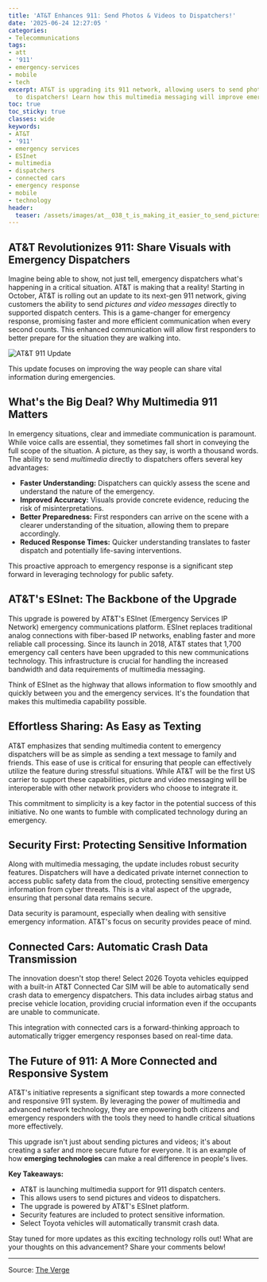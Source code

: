 ```yaml
---
title: 'AT&T Enhances 911: Send Photos & Videos to Dispatchers!'
date: '2025-06-24 12:27:05 '
categories:
- Telecommunications
tags:
- att
- '911'
- emergency-services
- mobile
- tech
excerpt: AT&T is upgrading its 911 network, allowing users to send photos & videos
  to dispatchers! Learn how this multimedia messaging will improve emergency response.
toc: true
toc_sticky: true
classes: wide
keywords:
- AT&T
- '911'
- emergency services
- ESInet
- multimedia
- dispatchers
- connected cars
- emergency response
- mobile
- technology
header:
  teaser: /assets/images/at__038_t_is_making_it_easier_to_send_pictures_to__20250624122705.jpg
---
```


## AT&T Revolutionizes 911: Share Visuals with Emergency Dispatchers

Imagine being able to show, not just tell, emergency dispatchers what's happening in a critical situation.  AT&T is making that a reality! Starting in October, AT&T is rolling out an update to its next-gen 911 network, giving customers the ability to send *pictures and video messages* directly to supported dispatch centers. This is a game-changer for emergency response, promising faster and more efficient communication when every second counts. This enhanced communication will allow first responders to better prepare for the situation they are walking into. 

![AT&T 911 Update](https://platform.theverge.com/wp-content/uploads/sites/2/2025/06/STK158_ATT_03.jpg?quality=90&strip=all&crop=0,0,100,100)

This update focuses on improving the way people can share vital information during emergencies.

## What's the Big Deal? Why Multimedia 911 Matters

In emergency situations, clear and immediate communication is paramount.  While voice calls are essential, they sometimes fall short in conveying the full scope of the situation.  A picture, as they say, is worth a thousand words. The ability to send *multimedia* directly to dispatchers offers several key advantages:

*   **Faster Understanding:** Dispatchers can quickly assess the scene and understand the nature of the emergency.
*   **Improved Accuracy:** Visuals provide concrete evidence, reducing the risk of misinterpretations.
*   **Better Preparedness:** First responders can arrive on the scene with a clearer understanding of the situation, allowing them to prepare accordingly.
*   **Reduced Response Times:** Quicker understanding translates to faster dispatch and potentially life-saving interventions.

This proactive approach to emergency response is a significant step forward in leveraging technology for public safety.

## AT&T's ESInet: The Backbone of the Upgrade

This upgrade is powered by AT&T's ESInet (Emergency Services IP Network) emergency communications platform. ESInet replaces traditional analog connections with fiber-based IP networks, enabling faster and more reliable call processing. Since its launch in 2018, AT&T states that 1,700 emergency call centers have been upgraded to this new communications technology.  This infrastructure is crucial for handling the increased bandwidth and data requirements of multimedia messaging.

Think of ESInet as the highway that allows information to flow smoothly and quickly between you and the emergency services. It's the foundation that makes this multimedia capability possible.

## Effortless Sharing: As Easy as Texting

AT&T emphasizes that sending multimedia content to emergency dispatchers will be as simple as sending a text message to family and friends.  This ease of use is critical for ensuring that people can effectively utilize the feature during stressful situations. While AT&T will be the first US carrier to support these capabilities, picture and video messaging will be interoperable with other network providers who choose to integrate it.

This commitment to simplicity is a key factor in the potential success of this initiative. No one wants to fumble with complicated technology during an emergency.

## Security First: Protecting Sensitive Information

Along with multimedia messaging, the update includes robust security features. Dispatchers will have a dedicated private internet connection to access public safety data from the cloud, protecting sensitive emergency information from cyber threats.  This is a vital aspect of the upgrade, ensuring that personal data remains secure.

Data security is paramount, especially when dealing with sensitive emergency information. AT&T's focus on security provides peace of mind.

## Connected Cars: Automatic Crash Data Transmission

The innovation doesn't stop there!  Select 2026 Toyota vehicles equipped with a built-in AT&T Connected Car SIM will be able to automatically send crash data to emergency dispatchers.  This data includes airbag status and precise vehicle location, providing crucial information even if the occupants are unable to communicate.

This integration with connected cars is a forward-thinking approach to automatically trigger emergency responses based on real-time data.

## The Future of 911: A More Connected and Responsive System

AT&T's initiative represents a significant step towards a more connected and responsive 911 system. By leveraging the power of multimedia and advanced network technology, they are empowering both citizens and emergency responders with the tools they need to handle critical situations more effectively.

This upgrade isn't just about sending pictures and videos; it's about creating a safer and more secure future for everyone. It is an example of how **emerging technologies** can make a real difference in people's lives.

**Key Takeaways:**

*   AT&T is launching multimedia support for 911 dispatch centers.
*   This allows users to send pictures and videos to dispatchers.
*   The upgrade is powered by AT&T's ESInet platform.
*   Security features are included to protect sensitive information.
*   Select Toyota vehicles will automatically transmit crash data.

Stay tuned for more updates as this exciting technology rolls out!  What are your thoughts on this advancement? Share your comments below!

---

Source: [The Verge](https://www.theverge.com/news/691860/att-911-esinet-emergency-picture-video-messages)